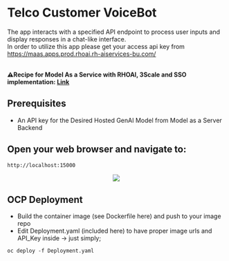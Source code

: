 # Telco Customer VoiceBot

The app interacts with a specified API endpoint to process user inputs and display responses in a chat-like interface. <br>
In order to utilize this app please get your access api key from https://maas.apps.prod.rhoai.rh-aiservices-bu.com/ <br> <br>

**⚠️Recipe for Model As a Service with RHOAI, 3Scale and SSO implementation: [Link](https://github.com/rh-aiservices-bu/models-aas)** <br>

## Prerequisites
- An API key for the Desired Hosted GenAI Model from Model as a Server Backend

## Open your web browser and navigate to:

```bash
http://localhost:15000
```

<div align="center">
    <img src="https://github.com/tme-osx/TME-AIX/blob/main/crm/maas-crm.png"/>
</div>

## OCP Deployment
- Build the container image (see Dockerfile here) and push to your image repo <br>
- Edit Deployment.yaml (included here) to have proper image urls and API_Key inside -> just simply;
  
```
oc deploy -f Deployment.yaml
```

